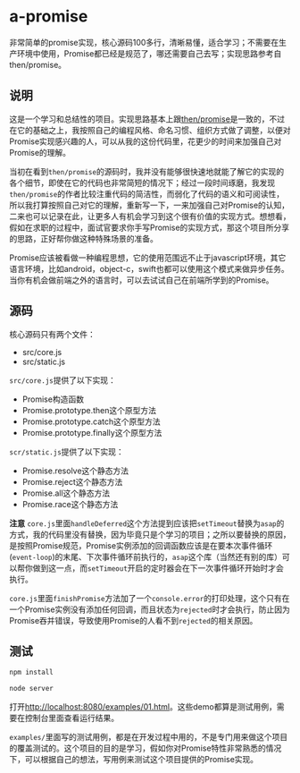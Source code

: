 # a-promise
非常简单的promise实现，核心源码100多行，清晰易懂，适合学习；不需要在生产环境中使用，Promise都已经是规范了，哪还需要自己去写；实现思路参考自then/promise。

## 说明
这是一个学习和总结性的项目。实现思路基本上跟[then/promise](https://github.com/then/)是一致的，不过在它的基础之上，我按照自己的编程风格、命名习惯、组织方式做了调整，以便对Promise实现感兴趣的人，可以从我的这份代码里，花更少的时间来加强自己对Promise的理解。

当初在看到`then/promise`的源码时，我并没有能够很快速地就能了解它的实现的各个细节，即使在它的代码也非常简短的情况下；经过一段时间琢磨，我发现`then/promise`的作者比较注重代码的简洁性，而弱化了代码的语义和可阅读性，所以我打算按照自己对它的理解，重新写一下，一来加强自己对Promise的认知，二来也可以记录在此，让更多人有机会学习到这个很有价值的实现方式。想想看，假如在求职的过程中，面试官要求你手写Promise的实现方式，那这个项目所分享的思路，正好帮你做这种特殊场景的准备。

Promise应该被看做一种编程思想，它的使用范围远不止于javascript环境，其它语言环境，比如android，object-c，swift也都可以使用这个模式来做异步任务。当你有机会做前端之外的语言时，可以去试试自己在前端所学到的Promise。

## 源码
核心源码只有两个文件：
* src/core.js
* src/static.js

`src/core.js`提供了以下实现：
* Promise构造函数
* Promise.prototype.then这个原型方法
* Promise.prototype.catch这个原型方法
* Promise.prototype.finally这个原型方法

`scr/static.js`提供了以下实现：
* Promise.resolve这个静态方法
* Promise.reject这个静态方法
* Promise.all这个静态方法
* Promise.race这个静态方法

**注意**
`core.js`里面`handleDeferred`这个方法提到应该把`setTimeout`替换为`asap`的方式，我的代码里没有替换，因为毕竟只是个学习的项目；之所以要替换的原因，是按照Promise规范，Promise实例添加的回调函数应该是在要本次事件循环(`event-loop`)的末尾、下次事件循环前执行的，`asap`这个库（当然还有别的库）可以帮你做到这一点，而`setTimeout`开启的定时器会在下一次事件循环开始时才会执行。

`core.js`里面`finishPromise`方法加了一个`console.error`的打印处理，这个只有在一个Promise实例没有添加任何回调，而且状态为`rejected`时才会执行，防止因为Promise吞并错误，导致使用Promise的人看不到`rejected`的相关原因。

## 测试
```bash
npm install

node server
```
打开[http://localhost:8080/examples/01.html](http://localhost:8080/examples/01.html)。这些demo都算是测试用例，需要在控制台里面查看运行结果。

`examples/`里面写的测试用例，都是在开发过程中用的，不是专门用来做这个项目的覆盖测试的。这个项目的目的是学习，假如你对Promise特性非常熟悉的情况下，可以根据自己的想法，写用例来测试这个项目提供的Promise实现。
